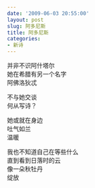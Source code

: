 ```yaml
---
date: '2009-06-03 20:55:00'
layout: post
slug: 阿多尼斯
title: 阿多尼斯
categories:
- 新诗
---
```

并非不识阿什塔尔  
她在希腊有另一个名字  
阿佛洛狄忒

不与她交谈  
何从写诗？

她或就在身边  
吐气如兰  
温暖

我也不知道自己在等些什么  
直到看到日落时的云  
像一朵秋牡丹  
绽放
